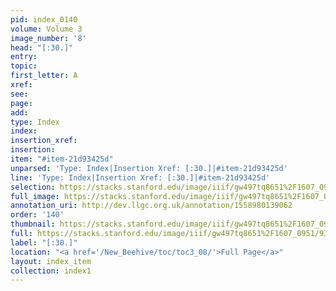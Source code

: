 ```yaml
---
pid: index_0140
volume: Volume 3
image_number: '8'
head: "[:30.]"
entry: 
topic: 
first_letter: A
xref: 
see: 
page: 
add: 
type: Index
index: 
insertion_xref: 
insertion: 
item: "#item-21d93425d"
unparsed: 'Type: Index|Insertion Xref: [:30.]|#item-21d93425d'
line: 'Type: Index|Insertion Xref: [:30.]|#item-21d93425d'
selection: https://stacks.stanford.edu/image/iiif/gw497tq8651%2F1607_0951/931,1622,201,103/full/0/default.jpg
full_image: https://stacks.stanford.edu/image/iiif/gw497tq8651%2F1607_0951/full/full/0/default.jpg
annotation_uri: http://dev.llgc.org.uk/annotation/1558980139062
order: '140'
thumbnail: https://stacks.stanford.edu/image/iiif/gw497tq8651%2F1607_0951/931,1622,201,103/150,/0/default.jpg
full: https://stacks.stanford.edu/image/iiif/gw497tq8651%2F1607_0951/931,1622,201,103/full/0/default.jpg
label: "[:30.]"
location: "<a href='/New_Beehive/toc/toc3_08/'>Full Page</a>"
layout: index_item
collection: index1
---
```

